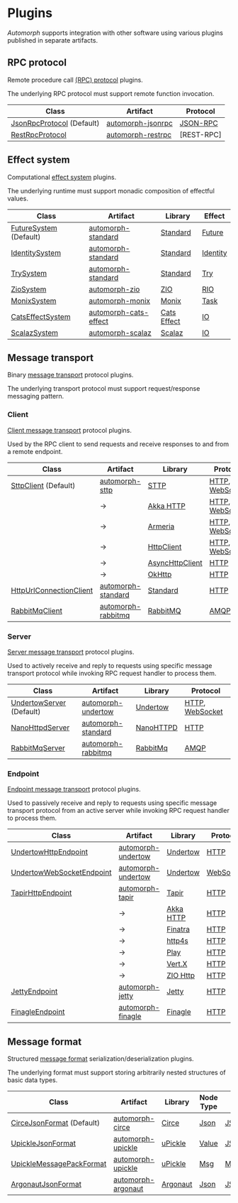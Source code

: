 # Plugins

*Automorph* supports integration with other software using various plugins published in separate artifacts.

## RPC protocol

Remote procedure call [(RPC) protocol]((https://www.javadoc.io/doc/org.automorph/automorph-spi_2.13/latest/automorph/spi/RpcProtocol.html)) plugins.

The underlying RPC protocol must support remote function invocation.

| Class | Artifact |  Protocol |
| --- | --- | --- |
| [JsonRpcProtocol](https://www.javadoc.io/doc/org.automorph/automorph-standard_2.13/latest/automorph/protocol/JsonRpcProtocol.html) (Default) | [automorph-jsonrpc](https://mvnrepository.com/artifact/org.automorph/automorph-jsonrpc) | [JSON-RPC](https://www.jsonrpc.org/specification) |
| [RestRpcProtocol](https://www.javadoc.io/doc/org.automorph/automorph-standard_2.13/latest/automorph/protocol/RestRpcProtocol.html) | [automorph-restrpc](https://mvnrepository.com/artifact/org.automorph/automorph-restrpc) | [REST-RPC] |

## Effect system

Computational [effect system](https://www.javadoc.io/doc/org.automorph/automorph-spi_2.13/latest/automorph/spi/EffectSystem.html) plugins.

The underlying runtime must support monadic composition of effectful values.

| Class | Artifact | Library | Effect |
| --- | --- | --- | --- |
| [FutureSystem](https://www.javadoc.io/doc/org.automorph/automorph-standard_2.13/latest/automorph/system/FutureSystem.html) (Default) | [automorph-standard](https://mvnrepository.com/artifact/org.automorph/automorph-standard) | [Standard](https://docs.scala-lang.org/overviews/core/futures.html) | [Future](https://www.scala-lang.org/api/current/scala/concurrent/Future.html) |
| [IdentitySystem](https://www.javadoc.io/doc/org.automorph/automorph-standard_2.13/latest/automorph/system/IdentitySystem.html) | [automorph-standard](https://mvnrepository.com/artifact/org.automorph/automorph-standard) | [Standard](https://www.scala-lang.org/) | [Identity](https://www.javadoc.io/doc/org.automorph/automorph-standard_2.13/latest/automorph/system/IdentitySystem$$Identity.html) |
| [TrySystem](https://www.javadoc.io/doc/org.automorph/automorph-standard_2.13/latest/automorph/system/TrySystem.html) | [automorph-standard](https://mvnrepository.com/artifact/org.automorph/automorph-standard) | [Standard](https://docs.scala-lang.org/overviews/scala-book/functional-error-handling.html) | [Try](https://www.scala-lang.org/api/2.13.6/scala/util/Try.html) |
| [ZioSystem](https://www.javadoc.io/doc/org.automorph/automorph-zio_2.13/latest/automorph/system/ZioSystem.html) | [automorph-zio](https://mvnrepository.com/artifact/org.automorph/automorph-zio) | [ZIO](https://zio.dev/) | [RIO](https://javadoc.io/doc/dev.zio/zio_2.13/latest/zio/RIO$.html) |
| [MonixSystem](https://www.javadoc.io/doc/org.automorph/automorph-monix_2.13/latest/automorph/system/MonixSystem.html) | [automorph-monix](https://mvnrepository.com/artifact/org.automorph/automorph-monix) | [Monix](https://monix.io/) | [Task](https://monix.io/api/current/monix/eval/Task.html) |
| [CatsEffectSystem](https://www.javadoc.io/doc/org.automorph/automorph-cats-effect_2.13/latest/automorph/system/CatsEffectSystem.html) | [automorph-cats-effect](https://mvnrepository.com/artifact/org.automorph/automorph-cats-effect) | [Cats Effect](https://typelevel.org/cats-effect/) | [IO](https://www.javadoc.io/doc/org.typelevel/cats-effect_3/latest/cats/effect/IO.html) |
| [ScalazSystem](https://www.javadoc.io/doc/org.automorph/automorph-scalaz_2.13/latest/automorph/system/ScalazSystem.html) | [automorph-scalaz](https://mvnrepository.com/artifact/org.automorph/automorph-scalaz) | [Scalaz](https://github.com/scalaz) | [IO](https://www.javadoc.io/doc/org.scalaz/scalaz_2.13/latest/scalaz/effect/IO.html) |

## Message transport

Binary [message transport](https://www.javadoc.io/doc/org.automorph/automorph-spi_2.13/latest/automorph/spi/MessageTransport.html) protocol plugins.

The underlying transport protocol must support request/response messaging pattern.

### Client

[Client message transport](https://www.javadoc.io/doc/org.automorph/automorph-spi_2.13/latest/automorph/spi/ClientMessageTransport.html) protocol plugins.

Used by the RPC client to send requests and receive responses to and from a remote endpoint.

| Class | Artifact | Library | Protocol |
| --- | --- | --- | --- |
| [SttpClient](https://www.javadoc.io/doc/org.automorph/automorph-sttp_2.13/latest/automorph/transport/http/client/SttpClient.html) (Default) | [automorph-sttp](https://mvnrepository.com/artifact/org.automorph/automorph-sttp) | [STTP](https://sttp.softwaremill.com/en/latest/)| [HTTP](https://en.wikipedia.org/wiki/Hypertext_Transfer_Protocol), [WebSocket](https://en.wikipedia.org/wiki/WebSocket) |
| | -> | [Akka HTTP](https://sttp.softwaremill.com/en/latest/backends/summary.html)| [HTTP](https://en.wikipedia.org/wiki/Hypertext_Transfer_Protocol), [WebSocket](https://en.wikipedia.org/wiki/WebSocket) |
| | -> | [Armeria](https://sttp.softwaremill.com/en/latest/backends/summary.html)| [HTTP](https://en.wikipedia.org/wiki/Hypertext_Transfer_Protocol), [WebSocket](https://en.wikipedia.org/wiki/WebSocket) |
|  | -> | [HttpClient](https://sttp.softwaremill.com/en/latest/backends/summary.html)| [HTTP](https://en.wikipedia.org/wiki/Hypertext_Transfer_Protocol), [WebSocket](https://en.wikipedia.org/wiki/WebSocket) |
|  | -> | [AsyncHttpClient](https://sttp.softwaremill.com/en/latest/backends/summary.html)| [HTTP](https://en.wikipedia.org/wiki/Hypertext_Transfer_Protocol) |
|  | -> | [OkHttp](https://sttp.softwaremill.com/en/latest/backends/summary.html)| [HTTP](https://en.wikipedia.org/wiki/Hypertext_Transfer_Protocol) |
| [HttpUrlConnectionClient](https://www.javadoc.io/doc/org.automorph/automorph-standard_2.13/latest/automorph/transport/http/client/HttpUrlConnectionClient.html) | [automorph-standard](https://mvnrepository.com/artifact/org.automorph/automorph-standard) | [Standard](https://docs.oracle.com/javase/8/docs/api/java/net/HttpURLConnection.html) | [HTTP](https://en.wikipedia.org/wiki/Hypertext_Transfer_Protocol) |
| [RabbitMqClient](https://www.javadoc.io/doc/org.automorph/automorph-rabbitmq_2.13/latest/automorph/transport/amqp/client/RabbitMqClient.html) | [automorph-rabbitmq](https://mvnrepository.com/artifact/org.automorph/automorph-rabbitmq) | [RabbitMQ](https://www.rabbitmq.com/java-client.html) | [AMQP](https://en.wikipedia.org/wiki/Advanced_Message_Queuing_Protocol) |

### Server

[Server message transport](https://www.javadoc.io/doc/org.automorph/automorph-spi_2.13/latest/automorph/spi/ServerMessageTransport.html) protocol plugins.

Used to actively receive and reply to requests using specific message transport protocol
while invoking RPC request handler to process them.

| Class | Artifact | Library | Protocol |
| --- | --- | --- | --- |
| [UndertowServer](https://www.javadoc.io/doc/org.automorph/automorph-undertow_2.13/latest/automorph/transport/http/server/UndertowServer.html) (Default) | [automorph-undertow](https://mvnrepository.com/artifact/org.automorph/automorph-undertow) | [Undertow](https://undertow.io/) | [HTTP](https://en.wikipedia.org/wiki/Hypertext_Transfer_Protocol), [WebSocket](https://en.wikipedia.org/wiki/WebSocket) |
| [NanoHttpdServer](https://www.javadoc.io/doc/org.automorph/automorph-standard_2.13/latest/automorph/transport/http/server/NanoHttpdServer.html) | [automorph-standard](https://mvnrepository.com/artifact/org.automorph/automorph-standard) | [NanoHTTPD](https://github.com/NanoHttpd/nanohttpd) | [HTTP](https://en.wikipedia.org/wiki/Hypertext_Transfer_Protocol) |
| [RabbitMqServer](https://www.javadoc.io/doc/org.automorph/automorph-rabbitmq_2.13/latest/automorph/transport/amqp/server/RabbitMqServer.html) | [automorph-rabbitmq](https://mvnrepository.com/artifact/org.automorph/automorph-rabbitmq) | [RabbitMq](https://www.rabbitmq.com/java-client.html) | [AMQP](https://en.wikipedia.org/wiki/Advanced_Message_Queuing_Protocol) |

### Endpoint

[Endpoint message transport](https://www.javadoc.io/doc/org.automorph/automorph-spi_2.13/latest/automorph/spi/EndpointMessageTransport.html) protocol plugins.

Used to passively receive and reply to requests using specific message transport protocol from an active server while invoking RPC request handler to process them.

| Class | Artifact | Library | Protocol |
| --- | --- | --- | --- |
| [UndertowHttpEndpoint](https://www.javadoc.io/doc/org.automorph/automorph-undertow_2.13/latest/automorph/transport/http/endpoint/UndertowHttpEndpoint.html) | [automorph-undertow](https://mvnrepository.com/artifact/org.automorph/automorph-undertow) | [Undertow](https://undertow.io/) | [HTTP](https://en.wikipedia.org/wiki/Hypertext_Transfer_Protocol) |
| [UndertowWebSocketEndpoint](https://www.javadoc.io/doc/org.automorph/automorph-undertow_2.13/latest/automorph/transport/websocket/endpoint/UndertowWebSocketEndpoint.html) | [automorph-undertow](https://mvnrepository.com/artifact/org.automorph/automorph-undertow) | [Undertow](https://undertow.io/) | [WebSocket](https://en.wikipedia.org/wiki/WebSocket) |
| [TapirHttpEndpoint](https://www.javadoc.io/doc/org.automorph/automorph-tapir_2.13/latest/automorph/transport/http/endpoint/TapirHttpEndpoint.html) | [automorph-tapir](https://mvnrepository.com/artifact/org.automorph/automorph-tapir) | [Tapir](https://tapir.softwaremill.com/) | [HTTP](https://en.wikipedia.org/wiki/Hypertext_Transfer_Protocol) |
|  | -> | [Akka HTTP](https://tapir.softwaremill.com/en/latest/server/akkahttp.html) | [HTTP](https://en.wikipedia.org/wiki/Hypertext_Transfer_Protocol) |
|  | -> | [Finatra](https://tapir.softwaremill.com/en/latest/server/finatra.html) | [HTTP](https://en.wikipedia.org/wiki/Hypertext_Transfer_Protocol) |
|  | -> |  [http4s](https://tapir.softwaremill.com/en/latest/server/http4s.html) | [HTTP](https://en.wikipedia.org/wiki/Hypertext_Transfer_Protocol) |
|  | -> | [Play](https://tapir.softwaremill.com/en/latest/server/play.html) | [HTTP](https://en.wikipedia.org/wiki/Hypertext_Transfer_Protocol) |
|  | -> | [Vert.X](https://tapir.softwaremill.com/en/latest/server/vertx.html) | [HTTP](https://en.wikipedia.org/wiki/Hypertext_Transfer_Protocol) |
|  | -> | [ZIO Http](https://tapir.softwaremill.com/en/latest/server/ziohttp.html) | [HTTP](https://en.wikipedia.org/wiki/Hypertext_Transfer_Protocol) |
| [JettyEndpoint](https://www.javadoc.io/doc/org.automorph/automorph-jetty_2.13/latest/automorph/transport/http/endpoint/JettyEndpoint.html) | [automorph-jetty](https://mvnrepository.com/artifact/org.automorph/automorph-jetty) | [Jetty](https://www.eclipse.org/jetty/) | [HTTP](https://en.wikipedia.org/wiki/Hypertext_Transfer_Protocol) |
| [FinagleEndpoint](https://www.javadoc.io/doc/org.automorph/automorph-finagle_2.13/latest/automorph/transport/http/endpoint/FinagleEndpoint.html) | [automorph-finagle](https://mvnrepository.com/artifact/org.automorph/automorph-finagle) | [Finagle](https://twitter.github.io/finagle/) | [HTTP](https://en.wikipedia.org/wiki/Hypertext_Transfer_Protocol) |

## Message format

Structured [message format](https://www.javadoc.io/doc/org.automorph/automorph-spi_2.13/latest/automorph/spi/MessageFormat.html) serialization/deserialization plugins.

The underlying format must support storing arbitrarily nested structures of basic data types.

| Class | Artifact | Library | Node Type | Format |
| --- | --- | --- | --- | --- |
| [CirceJsonFormat](https://www.javadoc.io/doc/org.automorph/automorph-circe_2.13/latest/automorph/format/json/CirceJsonFormat.html) (Default) | [automorph-circe](https://mvnrepository.com/artifact/org.automorph/automorph-circe) | [Circe](https://circe.github.io/circe) |[Json](https://circe.github.io/circe/api/io/circe/Json.html) | [JSON](https://www.json.org/) |
| [UpickleJsonFormat](https://www.javadoc.io/doc/org.automorph/automorph-upickle_2.13/latest/automorph/format/json/UpickleJsonFormat.html) | [automorph-upickle](https://mvnrepository.com/artifact/org.automorph/automorph-upickle) | [uPickle](https://github.com/com-lihaoyi/upickle) |[Value](http://com-lihaoyi.github.io/upickle/#uJson) | [JSON](https://www.json.org/) |
| [UpickleMessagePackFormat](https://www.javadoc.io/doc/org.automorph/automorph-upickle_2.13/latest/automorph/format/messagepack/UpickleMessagePackFormat.html) | [automorph-upickle](https://mvnrepository.com/artifact/org.automorph/automorph-upickle) | [uPickle](https://github.com/com-lihaoyi/upickle) |[Msg](http://com-lihaoyi.github.io/upickle/#uPack) | [MessagePack](https://msgpack.org/) |
| [ArgonautJsonFormat](https://www.javadoc.io/doc/org.automorph/automorph-argonaut_2.13/latest/automorph/format/json/ArgonautJsonFormat.html) | [automorph-argonaut](https://mvnrepository.com/artifact/org.automorph/automorph-argonaut) | [Argonaut](http://argonaut.io/doc/) |[Json](http://argonaut.io/scaladocs/#argonaut.Json) | [JSON](https://www.json.org/) |


